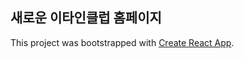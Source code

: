 ## 새로운 이타인클럽 홈페이지


This project was bootstrapped with [Create React App](https://github.com/facebook/create-react-app).

